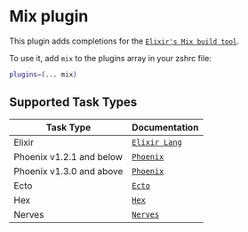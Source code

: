 # Mix plugin

This plugin adds completions for the
[`Elixir's Mix build tool`](https://hexdocs.pm/mix/Mix.html).

To use it, add `mix` to the plugins array in your zshrc file:

```zsh
plugins=(... mix)
```

## Supported Task Types

| Task Type                | Documentation                                            |
| ------------------------ | -------------------------------------------------------- |
| Elixir                   | [`Elixir Lang`](https://elixir-lang.org/)                  |
| Phoenix v1.2.1 and below | [`Phoenix`](https://hexdocs.pm/phoenix/1.2.1/Phoenix.html) |
| Phoenix v1.3.0 and above | [`Phoenix`](https://hexdocs.pm/phoenix/Phoenix.html)       |
| Ecto                     | [`Ecto`](https://hexdocs.pm/ecto/Ecto.html)                |
| Hex                      | [`Hex`](https://hex.pm/)                                   |
| Nerves                   | [`Nerves`](https://nerves-project.org/)                    |
